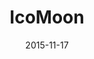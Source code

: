 ---
layout: site
title: "IcoMoon"
date: 2015-11-17
categories: [community]
version: 1.3.6
major: 1
minor: 3
patch: 6
slug: icomoon
link: https://icomoon.io/app/#/select
submitter: lpolepeddi
permalink: /sites/:slug
---